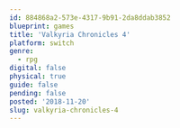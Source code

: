 ```yaml
---
id: 884868a2-573e-4317-9b91-2da8ddab3852
blueprint: games
title: 'Valkyria Chronicles 4'
platform: switch
genre:
  - rpg
digital: false
physical: true
guide: false
pending: false
posted: '2018-11-20'
slug: valkyria-chronicles-4
---
```

